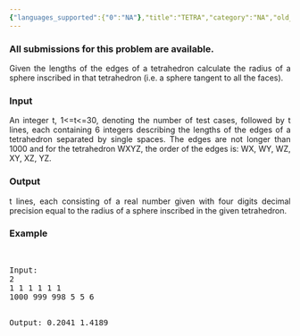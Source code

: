 ```yaml
---
{"languages_supported":{"0":"NA"},"title":"TETRA","category":"NA","old_version":true,"problem_code":"TETRA","tags":{"0":"NA"},"layout":"problem"}
---
```


<h3> All submissions for this problem are available. </h3>
<p align="justify">Given the lengths of the edges of a tetrahedron calculate the radius of a sphere inscribed in that tetrahedron (i.e. a sphere tangent to all the faces).</p>
<h3>Input</h3>
<p align="justify">An integer t, 1&lt;=t&lt;=30, denoting the number of test cases, followed by t lines, each containing 6 integers describing the lengths of the edges of a tetrahedron separated by single spaces. The edges are not longer than 1000 and for the tetrahedron WXYZ, the order of the edges is: WX, WY, WZ, XY, XZ, YZ.</p>
<h3>Output</h3>
<p align="justify">t lines, each consisting of a real number given with four digits decimal precision equal to the radius of a sphere inscribed in the given tetrahedron.</p>
<h3>Example</h3>
<p> </p>
<pre>Input:
2
1 1 1 1 1 1
1000 999 998 5 5 6

Output:
0.2041
1.4189
</pre><p> </p>
<p></p>    